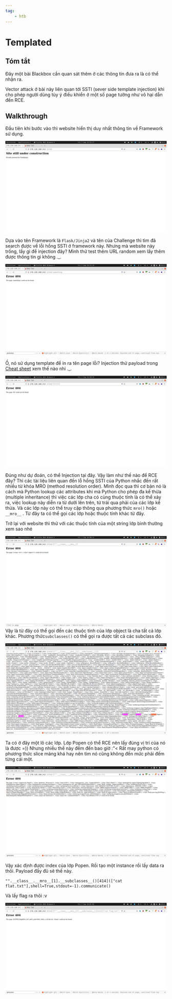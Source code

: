 ```yaml
---
tag:
    - htb
---
```

# Templated

## Tóm tắt

Đây một bài Blackbox cần quan sát thêm ở các thông tin đưa ra là có thể nhận ra.

Vector attack ở bài này liên quan tới SSTI (sever side template injection) khi cho phép người dùng tùy ý điều khiển ở một số page tưởng như vô hại dẫn đến RCE.

## Walkthrough

Đầu tiên khi bước vào thì website hiển thị duy nhất thông tin về Framework sử dụng.


![screenshot-from-2021-09-03-15-52-17.png](./templated/7wnGAgkch.png)

Dựa vào tên Framework là `Flask/Jinja2` và tên của Challenge thì tìm đã search được về lỗi hổng SSTI ở framework này. Nhưng mà website này trống, lấy gì để injection đây? Mình thử test thêm URL random xem lấy thêm được thông tin gì không .\_.&#x20;

![screenshot-from-2021-09-03-16-23-29.png](./templated/gqaoSGvYCas.png)

Ồ, nó sử dụng template để in ra tên page lỗi? Injection thử payload trong [Cheat sheet](https://book.hacktricks.xyz/pentesting-web/ssti-server-side-template-injection#jinja2-python) xem thế nào nhỉ .\_.



![screenshot-from-2021-09-03-15-58-35.png](./templated/G2J0a4rt-.png)

Đúng như dự đoán, có thể Injection tại đây. Vậy làm như thế nào để RCE đây? Thì các tài liệu liên quan đến lỗ hổng SSTI của Python nhắc đến rất nhiều từ khóa MRO (method resolution order). Mình đọc qua thì cơ bản nó là cách mà Python lookup các attributes khi mà Python cho phép đa kế thừa (multiple inheritance) thì việc các lớp cha có cùng thuộc tính là có thể xảy ra, việc lookup này diễn ra từ dưới lên trên, từ trái qua phải của các lớp kế thừa. Và các lớp này có thể truy cập thông qua phương thức `mro()` hoặc `__mro__` . Từ đây ta có thể gọi các lớp hoặc thuộc tính khác từ đây.

Trở lại với website thì thử với các thuộc tính của một string lớp bình thường xem sao nhé


![screenshot-from-2021-09-03-16-00-14.png](./templated/kbWdqqDdY.png)
&#x20;Vậy là từ đây có thể gọi đến các thuộc tính của lớp object là cha tất cả lớp khác. Phương thức`subclasses()` có thể gọi ra được tất cả các subclass đó.


![screenshot-from-2021-09-03-16-01-07.png](./templated/ViE1MlgRS.png)

Ta có ở đây một lô các lớp. Lớp Popen có thể RCE nên lấy đúng vị trí của nó là được =)) Nhưng nhiều thế này đếm đến bao giờ :"< Rất may python có phương thức slice mảng khá hay nên tìm nó cũng không đến mức phải đếm từng cái một.


![screenshot-from-2021-09-03-16-02-21.png](./templated/13Lwc9Am-.png)

&#x20;Vậy xác định được index của lớp Popen. Rồi tạo một instance rồi lấy data ra thôi. Payload đầy đủ sẽ thế này.

```
"".__class__.__mro__[1].__subclasses__()[414](["cat flat.txt"],shell=True,stdout=-1).communicate()
```

Và lấy flag ra thôi :v&#x20;


![screenshot-from-2021-09-03-16-07-01.png](./templated/7d7P5wDwI.png)
